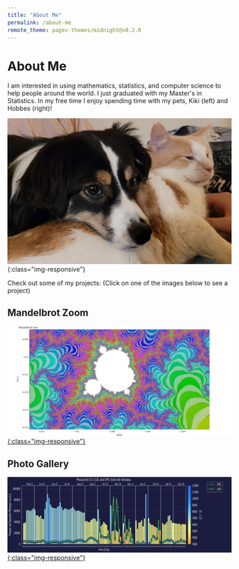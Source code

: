 ```yaml
---
title: "About Me"
permalink: /about-me
remote_theme: pages-themes/midnight@v0.2.0
---
```

# About Me
I am interested in using mathematics, statistics, and computer science to help people around the world. I just graduated with my Master's in Statistics. In my free time I enjoy spending time with my pets, Kiki (left) and Hobbes (right)!

![The-kiddos](20230217_004900.jpg){:class="img-responsive"}

Check out some of my projects: (Click on one of the images below to see a project)

## Mandelbrot Zoom
[![mandelbrot](mandelbrot_thumbnail_3.png){:class="img-responsive"}](https://mandelbrot.onrender.com/)

## Photo Gallery
[![gallery](amber_wu_thesis_1.png){:class="img-responsive"}](https://dderaad.github.io/photo-gallery)
